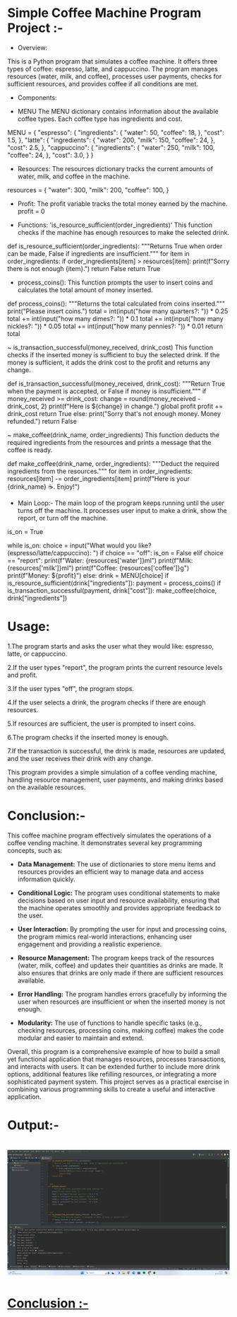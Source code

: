 # Simple Coffee Machine Program Project :-

- Overview:

This is a Python program that simulates a coffee machine. It offers three types of coffee: espresso, latte, and cappuccino. The program manages resources (water, milk, and coffee), processes user payments, checks for sufficient resources, and provides coffee if all conditions are met.

- Components:

- MENU
The MENU dictionary contains information about the available coffee types. Each coffee type has ingredients and cost.

MENU = {
    "espresso": {
        "ingredients": {
            "water": 50,
            "coffee": 18,
        },
        "cost": 1.5,
    },
    "latte": {
        "ingredients": {
            "water": 200,
            "milk": 150,
            "coffee": 24,
        },
        "cost": 2.5,
    },
    "cappuccino": {
        "ingredients": {
            "water": 250,
            "milk": 100,
            "coffee": 24,
        },
        "cost": 3.0,
    }
}

- Resources:
The resources dictionary tracks the current amounts of water, milk, and coffee in the machine.

resources = {
    "water": 300,
    "milk": 200,
    "coffee": 100,
}

- Profit:
The profit variable tracks the total money earned by the machine.
profit = 0

- Functions:
'is_resource_sufficient(order_ingredients)'
This function checks if the machine has enough resources to make the selected drink.

def is_resource_sufficient(order_ingredients):
    """Returns True when order can be made, False if ingredients are insufficient."""
    for item in order_ingredients:
        if order_ingredients[item] > resources[item]:
            print(f"​Sorry there is not enough {item}.")
            return False
    return True

- process_coins():
This function prompts the user to insert coins and calculates the total amount of money inserted.

def process_coins():
    """Returns the total calculated from coins inserted."""
    print("Please insert coins.")
    total = int(input("how many quarters?: ")) * 0.25
    total += int(input("how many dimes?: ")) * 0.1
    total += int(input("how many nickles?: ")) * 0.05
    total += int(input("how many pennies?: ")) * 0.01
    return total

~ is_transaction_successful(money_received, drink_cost)
This function checks if the inserted money is sufficient to buy the selected drink. If the money is sufficient, it adds the drink cost to the profit and returns any change.

def is_transaction_successful(money_received, drink_cost):
    """Return True when the payment is accepted, or False if money is insufficient."""
    if money_received >= drink_cost:
        change = round(money_received - drink_cost, 2)
        print(f"Here is ${change} in change.")
        global profit
        profit += drink_cost
        return True
    else:
        print("Sorry that's not enough money. Money refunded.")
        return False

~ make_coffee(drink_name, order_ingredients)
This function deducts the required ingredients from the resources and prints a message that the coffee is ready.

def make_coffee(drink_name, order_ingredients):
    """Deduct the required ingredients from the resources."""
    for item in order_ingredients:
        resources[item] -= order_ingredients[item]
    print(f"Here is your {drink_name} ☕️. Enjoy!")


- Main Loop:-
The main loop of the program keeps running until the user turns off the machine. It processes user input to make a drink, show the report, or turn off the machine.

is_on = True

while is_on:
    choice = input("​What would you like? (espresso/latte/cappuccino): ")
    if choice == "off":
        is_on = False
    elif choice == "report":
        print(f"Water: {resources['water']}ml")
        print(f"Milk: {resources['milk']}ml")
        print(f"Coffee: {resources['coffee']}g")
        print(f"Money: ${profit}")
    else:
        drink = MENU[choice]
        if is_resource_sufficient(drink["ingredients"]):
            payment = process_coins()
            if is_transaction_successful(payment, drink["cost"]):
                make_coffee(choice, drink["ingredients"])


# Usage:
1.The program starts and asks the user what they would like: espresso, latte, or cappuccino.

2.If the user types "report", the program prints the current resource levels and profit.

3.If the user types "off", the program stops.

4.If the user selects a drink, the program checks if there are enough resources.

5.If resources are sufficient, the user is prompted to insert coins.

6.The program checks if the inserted money is enough.

7.If the transaction is successful, the drink is made, resources are updated, and the user receives their drink with any change.

This program provides a simple simulation of a coffee vending machine, handling resource management, user payments, and making drinks based on the available resources.


# Conclusion:-
This coffee machine program effectively simulates the operations of a coffee vending machine. It demonstrates several key programming concepts, such as:

- **Data Management:** The use of dictionaries to store menu items and resources provides an efficient way to manage data and access information quickly.

- **Conditional Logic:** The program uses conditional statements to make decisions based on user input and resource availability, ensuring that the machine operates smoothly and provides appropriate feedback to the user.

- **User Interaction:** By prompting the user for input and processing coins, the program mimics real-world interactions, enhancing user engagement and providing a realistic experience.

- **Resource Management:** The program keeps track of the resources (water, milk, coffee) and updates their quantities as drinks are made. It also ensures that drinks are only made if there are sufficient resources available.

- **Error Handling:** The program handles errors gracefully by informing the user when resources are insufficient or when the inserted money is not enough.

- **Modularity:** The use of functions to handle specific tasks (e.g., checking resources, processing coins, making coffee) makes the code modular and easier to maintain and extend.

Overall, this program is a comprehensive example of how to build a small yet functional application that manages resources, processes transactions, and interacts with users. It can be extended further to include more drink options, additional features like refilling resources, or integrating a more sophisticated payment system. This project serves as a practical exercise in combining various programming skills to create a useful and interactive application.

# Output:-
<h1 align="center">
   <a href="https://google.com">
    <img src="./output.png">
   
    
</h1>

# Conclusion :-

